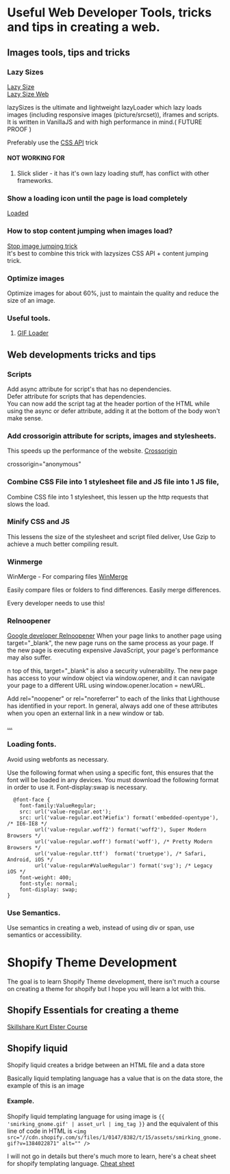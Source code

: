 # Useful Web Developer Tools, tricks and tips in creating a web.

## Images tools, tips and tricks

### Lazy Sizes
[Lazy Size](https://github.com/aFarkas/lazysizes)     
[Lazy Size Web](https://afarkas.github.io/lazysizes/index.html)   
     
lazySizes is the ultimate and lightweight lazyLoader which lazy loads images (including responsive images (picture/srcset)), iframes and scripts. It is written in VanillaJS and with high performance in mind.( FUTURE PROOF )

Preferably use the [CSS API](https://github.com/aFarkas/lazysizes#css-api) trick

#### NOT WORKING FOR
1. Slick slider - it has it's own lazy loading stuff, has conflict with other frameworks.

### Show a loading icon until the page is load completely

[Loaded](https://stackoverflow.com/questions/23906956/show-loading-icon-until-the-page-is-load)

### How to stop content jumping when images load?

[Stop image jumping trick](https://itnext.io/how-to-stop-content-jumping-when-images-load-7c915e47f576)     
It's best to combine this trick with lazysizes CSS API + content jumping trick.

### Optimize images

Optimize images for about 60%, just to maintain the quality and reduce the size of an image.

### Useful tools.

1. [GIF Loader](https://loading.io/)

## Web developments tricks and tips

### Scripts
Add async attribute for script's that has no dependencies.     
Defer attribute for scripts that has dependencies.       
You can now add the script tag at the header portion of the HTML while using the async or defer attribute, adding it at the bottom of the body won't make sense.

### Add crossorigin attribute for scripts, images and stylesheets.
This speeds up the performance of the website.
[Crossorigin](http://gavinballard.com/tiny-tweaks-for-shopify-theme-performance/)     

crossorigin="anonymous"

### Combine CSS File into 1 stylesheet file and JS file into 1 JS file,

Combine CSS file into 1 stylesheet, this lessen up the http requests that slows the load.

### Minify CSS and JS

This lessens the size of the stylesheet and script filed deliver, Use Gzip to achieve a much better compiling result.

### Winmerge

WinMerge - For comparing files
[WinMerge](http://winmerge.org/)

Easily compare files or folders to find differences.
Easily merge differences.

Every developer needs to use this!


### Relnoopener

[Google developer Relnoopener](https://developers.google.com/web/tools/lighthouse/audits/noopener)
When your page links to another page using target="_blank", the new page runs on the same process as your page. If the new page is executing expensive JavaScript, your page's performance may also suffer. 

n top of this, target="_blank" is also a security vulnerability. The new page has access to your window object via window.opener, and it can navigate your page to a different URL using window.opener.location = newURL. 

Add rel="noopener" or rel="noreferrer" to each of the links that Lighthouse has identified in your report. In general, always add one of these attributes when you open an external link in a new window or tab.

<a href="https://examplepetstore.com" target="_blank" rel="noopener">...</a>

### Loading fonts.

Avoid using webfonts as necessary.

Use the following format when using a specific font, this ensures that the font will be loaded in any devices. You must download the following format in order to use it. Font-display:swap is necessary.

```
  @font-face {
    font-family:ValueRegular;
    src: url('value-regular.eot');
    src: url('value-regular.eot?#iefix') format('embedded-opentype'), /* IE6-IE8 */
         url('value-regular.woff2') format('woff2'), Super Modern Browsers */
         url('value-regular.woff') format('woff'), /* Pretty Modern Browsers */
         url('value-regular.ttf')  format('truetype'), /* Safari, Android, iOS */
         url('value-regular#ValueRegular') format('svg'); /* Legacy iOS */
    font-weight: 400;
    font-style: normal;
    font-display: swap;
}
```

### Use Semantics.

Use semantics in creating a web, instead of using div or span, use semantics or accessibility.

# Shopify Theme Development
The goal is to learn Shopify Theme development, there isn't much a course on creating a theme for shopify but I hope you will learn a lot with this.

## Shopify Essentials for creating a theme 
[Skillshare Kurt Elster Course](https://www.skillshare.com/classes/Shopify-Essentials-for-Web-Developers-From-Store-Setup-to-Custom-Themes/1070001866)

## Shopify liquid

Shopify liquid creates a bridge between an HTML file and a data store    

Basically liquid templating language has a value that is on the data store, the example of this is an image 

#### Example.

Shopify liquid templating language for using image is ```{{ 'smirking_gnome.gif' | asset_url | img_tag }}``` and the equivalent of this line of code in HTML is ```<img src="//cdn.shopify.com/s/files/1/0147/8382/t/15/assets/smirking_gnome.gif?v=1384022871" alt="" />```

I will not go in details but there's much more to learn, here's a cheat sheet for shopify templating language.
[Cheat sheet](https://www.shopify.com.ph/partners/shopify-cheat-sheet)

 


